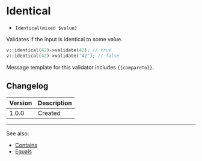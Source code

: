 # Identical

- `Identical(mixed $value)`

Validates if the input is identical to some value.

```php
v::identical(42)->validate(42); // true
v::identical(42)->validate('42'); // false
```

Message template for this validator includes `{{compareTo}}`.

## Changelog

Version | Description
--------|-------------
  1.0.0 | Created

***
See also:

  * [Contains](Contains.md)
  * [Equals](Equals.md)
